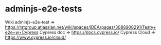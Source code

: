 # adminjs-e2e-tests

Wiki adminjs-e2e-test => https://rstgroup.atlassian.net/wiki/spaces/IDEA/pages/3088908291/Testy+e2e+w+Cypress
Cypress doc => https://docs.cypress.io/
Cypress Cloud => https://www.cypress.io/cloud/


